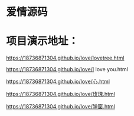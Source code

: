 # 爱情源码
# 项目演示地址：
https://18736871304.github.io/love/lovetree.html 


    
https://18736871304.github.io/love/I love you.html   

    
https://18736871304.github.io/love/心.html

   
https://18736871304.github.io/love/玫瑰.html


  
https://18736871304.github.io/love/弹窗.html
